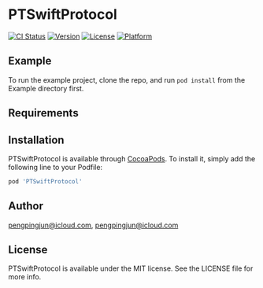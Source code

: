 # PTSwiftProtocol

[![CI Status](https://img.shields.io/travis/pengpingjun@icloud.com/PTSwiftProtocol.svg?style=flat)](https://travis-ci.org/pengpingjun@icloud.com/PTSwiftProtocol)
[![Version](https://img.shields.io/cocoapods/v/PTSwiftProtocol.svg?style=flat)](https://cocoapods.org/pods/PTSwiftProtocol)
[![License](https://img.shields.io/cocoapods/l/PTSwiftProtocol.svg?style=flat)](https://cocoapods.org/pods/PTSwiftProtocol)
[![Platform](https://img.shields.io/cocoapods/p/PTSwiftProtocol.svg?style=flat)](https://cocoapods.org/pods/PTSwiftProtocol)

## Example

To run the example project, clone the repo, and run `pod install` from the Example directory first.

## Requirements

## Installation

PTSwiftProtocol is available through [CocoaPods](https://cocoapods.org). To install
it, simply add the following line to your Podfile:

```ruby
pod 'PTSwiftProtocol'
```

## Author

pengpingjun@icloud.com, pengpingjun@icloud.com

## License

PTSwiftProtocol is available under the MIT license. See the LICENSE file for more info.
